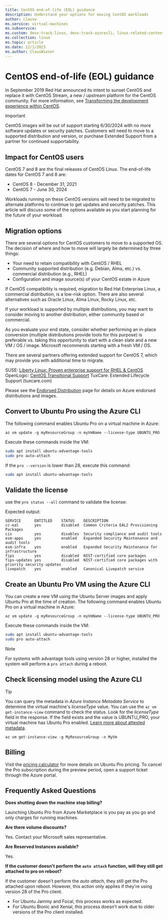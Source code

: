 ```yaml
---
title: CentOS end-of-life (EOL) guidance
description: Understand your options for moving CentOS workloads
author: clausw
ms.service: virtual-machines
ms.subservice:
ms.custom: devx-track-linux, devx-track-azurecli, linux-related-content
ms.collection: linux
ms.topic: article
ms.date: 12/1/2023
ms.author: ClausWieser
---
```


# CentOS end-of-life (EOL) guidance

In September 2019 Red Hat announced its intent to sunset CentOS and replace it with CentOS Stream, a new / upstream platform for the CentOS community. For more information, see  [Transforming the development experience within CentOS][01].

> [!IMPORTANT]
> CentOS images will be out of support starting 6/30/2024 with no more software updates or security patches. Customers will need to move to a supported distribution and version, or purchase Extended Support from a partner for continued supportability.

## Impact for CentOS users

CentOS 7 and 8 are the final releases of CentOS Linux. The end-of-life dates for CentOS 7 and 8 are:

- CentOS 8 - December 31, 2021
- CentOS 7 - June 30, 2024

Workloads running on these CentOS versions will need to be migrated to alternate platforms to continue to get updates and security patches. This article will discuss some of the options available as you start planning for the future of your workload.

## Migration options

There are several options for CentOS customers to move to a supported OS. The decision of where and how to move will largely be determined by three things:

- Your need to retain compatibility with CentOS / RHEL
- Community supported distribution (e.g. Debian, Alma, etc.) vs. commercial distribution (e.g., RHEL)
- Configuration and image source(s) of your CentOS estate in Azure

If CentOS compatibility is required,  migration to Red Hat Enterprise Linux, a commercial distribution, is a low-risk option. There are also several alternatives such as Oracle Linux, Alma Linux, Rocky Linux, etc.

If your workload is supported by multiple distributions, you may want to consider moving to another distribution, either community based or commercial.

As you evaluate your end state, consider whether performing an in-place conversion (multiple distributions provide tools for this purpose) is preferable vs. taking this opportunity to start with a clean slate and a new VM / OS / image. Microsoft recommends starting with a fresh VM / OS.

There are several partners offering extended support for CentOS 7, which may provide you with  additional time to migrate.

SUSE: [Liberty Linux: Proven enterprise support for RHEL & CentOS][02]
OpenLogic: [CentOS Transitional Support][03]
TuxCare: Extended Lifecycle Support (tuxcare.com)

Please see the [Endorsed Distribution][04] page for details on Azure endorsed distributions and images.


## Convert to Ubuntu Pro using the Azure CLI

The following command enables Ubuntu Pro on a virtual machine in Azure:

```Azure CLI
az vm update -g myResourceGroup -n myVmName --license-type UBUNTU_PRO
```

Execute these commands inside the VM:

```bash
sudo apt install ubuntu-advantage-tools
sudo pro auto-attach
```

If the `pro --version` is lower than 28, execute this command:

```bash
sudo apt install ubuntu-advantage-tools
```

## Validate the license

use the `pro status --all` command to validate the license:

Expected output:

```output
SERVICE      ENTITLED    STATUS    DESCRIPTION
cc-eal       yes         disabled  Common Criteria EAL2 Provisioning Packages
cis          yes         disables  Security compliance and audit tools
esm-apps     yes         enabled   Expanded Security Maintenance and audit tools
esm-infra    yes         enabled   Expanded Security Maintenance for infrastructure
fips         yes         disabled  NIST-certified core packages
fips-updates yes         disabled  NIST-certified core packages with priority security updates
livepatch    yes         enabled   Canonical Livepatch service
```

## Create an Ubuntu Pro VM using the Azure CLI

You can create a new VM using the Ubuntu Server images and apply Ubuntu Pro at the time of creation.
The following command enables Ubuntu Pro on a virtual machine in Azure:

```Azure CLI
az vm update -g myResourceGroup -n myVmName --license-type UBUNTU_PRO
```

Execute these commands inside the VM:

```bash
sudo apt install ubuntu-advantage-tools
sudo pro auto-attach
```

> [!NOTE]
> For systems with advantage tools using version 28 or higher, installed the system will perform a
> `pro attach` during a reboot.

## Check licensing model using the Azure CLI

> [!TIP]
> You can query the metadata in _Azure Instance Metadata Service_ to determine the virtual machine's
> _licenseType_ value. You can use the `az vm get-instance-view` command to check the status. Look
> for the _licenseType_ field in the response. If the field exists and the value is UBUNTU_PRO, your
> virtual machine has Ubuntu Pro enabled. [Learn more about attested metadata][02].

```Azure CLI
az vm get-instance-view -g MyResourceGroup -n MyVm
```

## Billing

Visit the [pricing calculator][03] for more details on Ubuntu Pro pricing. To cancel the Pro
subscription during the preview period, open a support ticket through the Azure portal.


## Frequently Asked Questions

**Does shutting down the machine stop billing?**

Launching Ubuntu Pro from Azure Marketplace is you pay as you go and only charges for running
machines.

**Are there volume discounts?**

Yes. Contact your Microsoft sales representative.

**Are Reserved Instances available?**

Yes.

**If the customer doesn't perform the `auto attach` function, will they still get attached to pro on reboot?**

If the customer doesn't perform the _auto attach_, they still get the Pro attached upon reboot.
However, this action only applies if they're using version 28 of the Pro client.

- For Ubuntu Jammy and Focal, this process works as expected.
- For Ubuntu Bionic and Xenial, this process doesn't work due to older versions of the Pro client installed.

<!-- link references -->
[01]: https://www.redhat.com/en/blog/transforming-development-experience-within-centos
[02]: https://www.suse.com/products/suse-liberty-linux/
[03]: https://ter.li/nnd2rf
[04]: https://learn.microsoft.com/azure/virtual-machines/linux/endorsed-distros
